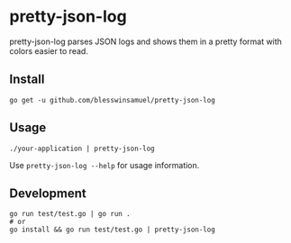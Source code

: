 # pretty-json-log

pretty-json-log parses JSON logs and shows them in a pretty format with colors easier to read.

## Install

```
go get -u github.com/blesswinsamuel/pretty-json-log
```

## Usage

```
./your-application | pretty-json-log
```

Use `pretty-json-log --help` for usage information.

## Development

```
go run test/test.go | go run .
# or
go install && go run test/test.go | pretty-json-log
```
